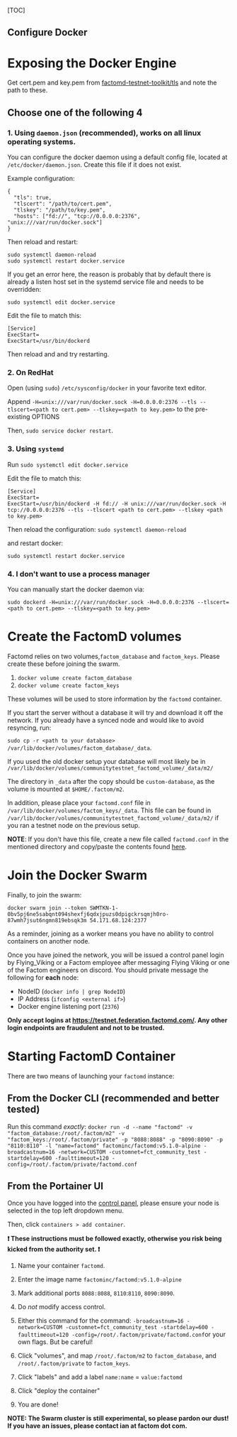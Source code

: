 [TOC]

Configure Docker
------------------------------------

# Exposing the Docker Engine
Get cert.pem and key.pem from [factomd-testnet-toolkit/tls](https://github.com/FactomProject/factomd-testnet-toolkit/tree/master/tls) and note the path to these. 

## Choose one of the following 4

### 1. Using `daemon.json` (recommended), works on all linux operating systems.

You can configure the docker daemon using a default config file, located at `/etc/docker/daemon.json`. Create this file if it does not exist.

Example configuration:
```
{
  "tls": true,
  "tlscert": "/path/to/cert.pem",
  "tlskey": "/path/to/key.pem",
  "hosts": ["fd://", "tcp://0.0.0.0:2376", "unix:///var/run/docker.sock"]
}
```
Then reload and restart:

    sudo systemctl daemon-reload
    sudo systemctl restart docker.service
    
If you get an error here, the reason is probably that by default there is already a listen host set in the systemd service file and needs to be overridden:

    sudo systemctl edit docker.service
    
Edit the file to match this:

    [Service]
    ExecStart=
    ExecStart=/usr/bin/dockerd
  
Then reload and and try restarting.

### 2. On RedHat

Open (using `sudo`) `/etc/sysconfig/docker` in your favorite text editor.

Append `-H=unix:///var/run/docker.sock -H=0.0.0.0:2376 --tls --tlscert=<path to cert.pem> --tlskey=<path to key.pem>` to the pre-existing OPTIONS

Then, `sudo service docker restart`.

### 3. Using `systemd`

Run `sudo systemctl edit docker.service`

Edit the file to match this:

```
[Service]
ExecStart=
ExecStart=/usr/bin/dockerd -H fd:// -H unix:///var/run/docker.sock -H tcp://0.0.0.0:2376 --tls --tlscert <path to cert.pem> --tlskey <path to key.pem>
```

Then reload the configuration:
`sudo systemctl daemon-reload`

and restart docker:

`sudo systemctl restart docker.service`

### 4. I don't want to use a process manager

You can manually start the docker daemon via:

```sudo dockerd -H=unix:///var/run/docker.sock -H=0.0.0.0:2376 --tlscert=<path to cert.pem> --tlskey=<path to key.pem>```

# Create the FactomD volumes
Factomd relies on two volumes,`factom_database` and `factom_keys`. Please create these before joining the swarm.

1. `docker volume create factom_database`
2. `docker volume create factom_keys`

These volumes will be used to store information by the `factomd` container.

If you start the server without a database it will try and download it off the network. If you already have a synced node and would like to avoid resyncing, run:

`sudo cp -r <path to your database> /var/lib/docker/volumes/factom_database/_data`.

If you used the old docker setup your database will most likely be in `/var/lib/docker/volumes/communitytestnet_factomd_volume/_data/m2/`

The directory in `_data` after the copy should be `custom-database`, as the volume is mounted at `$HOME/.factom/m2`.

In addition, please place your `factomd.conf` file in `/var/lib/docker/volumes/factom_keys/_data`. This file can be found in `/var/lib/docker/volumes/communitytestnet_factomd_volume/_data/m2/` if you ran a testnet node on the previous setup.

**NOTE**: If you don't have this file, create a new file called `factomd.conf` in the mentioned directory and copy/paste the contents found [here](https://raw.githubusercontent.com/FactomProject/factomd-testnet-toolkit/master/factomd.conf.EXAMPLE). 


# Join the Docker Swarm

Finally, to join the swarm:
```
docker swarm join --token SWMTKN-1-0bv5pj6ne5sabqnt094shexfj6qdxjpuzs0dpigckrsqmjh0ro-87wmh7jsut6ngmn819ebsqk3m 54.171.68.124:2377

```

As a reminder, joining as a worker means you have no ability to control containers on another node.

Once you have joined the network, you will be issued a control panel login by Flying_Viking or a Factom employee after messaging Flying Viking or one of the Factom engineers on discord. You should private message the following for **each** node:
- NodeID (`docker info | grep NodeID`)
- IP Address (`ifconfig <external if>`)
- Docker engine listening port (`2376`)

**Only accept logins at https://testnet.federation.factomd.com/. Any other login endpoints are fraudulent and not to be trusted.**

# Starting FactomD Container

There are two means of launching your `factomd` instance:

## From the Docker CLI (recommended and better tested)

Run this command _exactly_: `docker run -d --name "factomd" -v "factom_database:/root/.factom/m2" -v "factom_keys:/root/.factom/private" -p "8088:8088" -p "8090:8090" -p "8110:8110" -l "name=factomd" factominc/factomd:v5.1.0-alpine -broadcastnum=16 -network=CUSTOM -customnet=fct_community_test -startdelay=600 -faulttimeout=120 -config=/root/.factom/private/factomd.conf
`

## From the Portainer UI

Once you have logged into the [control panel](https://testnet.federation.factomd.com/), please ensure your node is selected in the top left dropdown menu.

Then, click `containers > add container`.

**:heavy_exclamation_mark: These instructions must be followed exactly, otherwise you risk being kicked from the authority set. :heavy_exclamation_mark:**

1. Name your container `factomd`.

2. Enter the image name `factominc/factomd:v5.1.0-alpine`

3. Mark additional ports `8088:8088`, `8110`:`8110`, `8090:8090`.

4. Do _not_ modify access control.

5. Either this command for the command:  `-broadcastnum=16 -network=CUSTOM -customnet=fct_community_test -startdelay=600 -faulttimeout=120 -config=/root/.factom/private/factomd.conf`or your own flags. But be careful!

6. Click "volumes", and map `/root/.factom/m2` to `factom_database`, and `/root/.factom/private` to `factom_keys`.

7. Click "labels" and add a label `name:name` = `value:factomd`

8. Click "deploy the container"

9. You are done!

**NOTE: The Swarm cluster is still experimental, so please pardon our dust! If you have an issues, please contact ian at factom dot com.**
